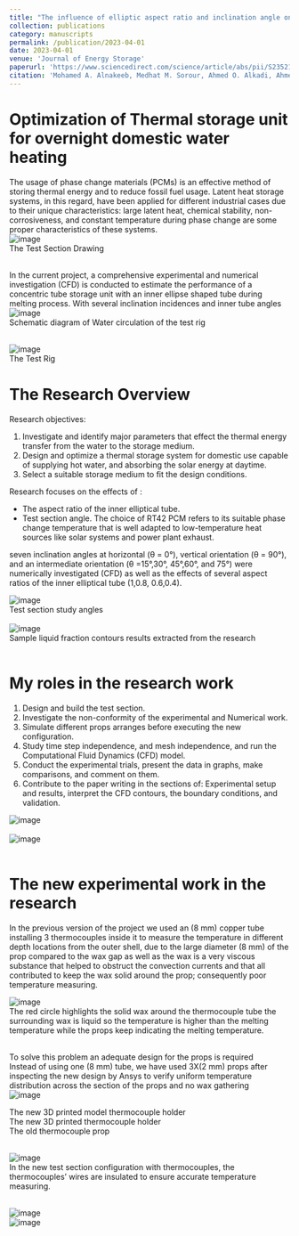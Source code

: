 ```yaml
---
title: "The influence of elliptic aspect ratio and inclination angle on the melting characteristic of phase change material in concentric cylindrical enclosure *-Click For More Details-*"
collection: publications
category: manuscripts
permalink: /publication/2023-04-01
date: 2023-04-01
venue: 'Journal of Energy Storage'
paperurl: 'https://www.sciencedirect.com/science/article/abs/pii/S2352152X23002293?via%3Dihub'
citation: 'Mohamed A. Alnakeeb, Medhat M. Sorour, Ahmed O. Alkadi, Ahmed A. Gomaa, Ahmed M. ELghoul, Mostafa M. Zaytoun'
---
```




Optimization of Thermal storage unit for overnight domestic water heating
=====

The usage of phase change materials (PCMs) is an effective method of storing thermal energy and to reduce fossil fuel usage. Latent heat storage systems, in this regard, have been applied for different industrial cases due to their unique characteristics: large latent heat, chemical stability, non-corrosiveness, and constant temperature during phase change are some proper characteristics of these systems. <br/>
![image](../images/research/Picture23.png) <br/> 
The Test Section Drawing <br/> <br/> 

In the current project, a comprehensive experimental and numerical investigation (CFD) is conducted to estimate the performance of a concentric tube storage unit with an inner ellipse shaped tube during melting process. 
With several inclination incidences and inner tube angles <br/>
![image](../images/research/Picture25.png) <br/> 
Schematic diagram of Water circulation of the test rig <br/> <br/> 

![image](../images/research/Picture24.png) <br/> 
The Test Rig


The Research Overview
=====
Research objectives:<br/>
1. Investigate and identify major parameters that effect the thermal energy transfer from the water to the storage medium.<br/>
2. Design and optimize a thermal storage system for domestic use capable of supplying hot water, and absorbing the solar energy at daytime.<br/>
3. Select a suitable storage medium to fit the design conditions. <br/>

Research focuses on the effects of :
- The aspect ratio of the inner elliptical tube. 
- Test section angle. 
The choice of RT42 PCM refers to its suitable phase change temperature that is well adapted to low-temperature heat sources like solar systems and power plant exhaust.<br/>

seven inclination angles at horizontal (θ = 0°), vertical orientation (θ = 90°), and an intermediate orientation (θ =15°,30°, 45°,60°, and 75°) were numerically investigated (CFD) as well as the effects of several aspect ratios of the inner elliptical tube (1,0.8, 0.6,0.4). <br/>

![image](../images/research/Picture28.png) <br/>
Test section study angles <br/> <br/> 
![image](../images/research/Picture29.png) <br/> 
Sample liquid fraction contours results extracted from the research <br/> <br/>


My roles in the research work 
=====
1. Design and build the test section.<br/>
2. Investigate the non-conformity of the experimental and Numerical work. <br/>
3. Simulate different props arranges before executing the new configuration. <br/>
4. Study time step independence, and mesh independence, and run the Computational Fluid Dynamics (CFD) model. <br/>
5. Conduct the experimental trials, present the data in graphs, make comparisons, and comment on them. <br/>
6. Contribute to the paper writing in the sections of: Experimental setup and results, interpret the CFD contours, the boundary conditions, and validation.  <br/>

![image](../images/research/Picture30.jpg) <br/><br/>
![image](../images/research/Picture31.jpg) <br/><br/>

The new experimental work in the research
=====

In the previous version of the project we used an (8 mm) copper tube installing 3 thermocouples inside it to measure the temperature in different depth locations from the outer shell, due to the large diameter (8 mm) of the prop compared to the wax gap as well as the wax is a very viscous substance that helped to obstruct  the convection currents and that all contributed to keep the wax solid around the prop; consequently poor temperature measuring.

![image](../images/research/Picture32.jpg) <br/> 
The red circle highlights the solid wax around the thermocouple tube the surrounding wax is liquid so the temperature is higher than the melting temperature while the props keep indicating the melting temperature. <br/><br/>

To solve this problem an adequate design for the props is required <br/> 
Instead of using one (8 mm) tube, we have used 3X(2 mm) props after inspecting the new design by Ansys to verify uniform temperature distribution across the section of the props and no wax gathering <br/> 
![image](../images/research/Picture33.png) <br/> 

The new 3D printed model thermocouple holder <br/>
The new 3D printed thermocouple holder <br/>
The old thermocouple prop <br/><br/>

![image](../images/research/Picture34.jpg) <br/> 
In the new test section configuration with thermocouples, the thermocouples’ wires are insulated to ensure accurate temperature measuring. <br/><br/>

![image](../images/research/Picture36.png) <br/> 
![image](../images/research/Picture35.png) <br/> 







